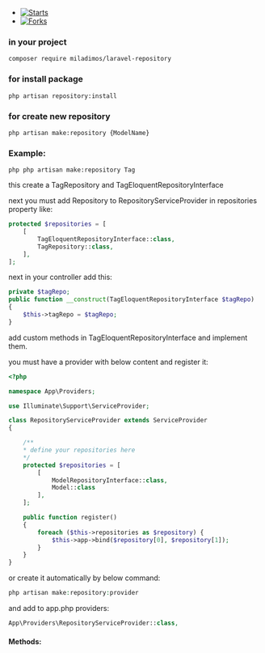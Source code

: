 - [![Starts](https://img.shields.io/github/stars/miladimos/laravel-repository?style=flat&logo=github)](https://github.com/miladimos/laravel-repository/forks)
- [![Forks](https://img.shields.io/github/forks/miladimos/laravel-repository?style=flat&logo=github)](https://github.com/miladimos/laravel-repository/stargazers)

### in your project

`composer require miladimos/laravel-repository`

### for install package

`php artisan repository:install`

### for create new repository

`php artisan make:repository {ModelName}`

### Example:

`php php artisan make:repository Tag`

this create a TagRepository and TagEloquentRepositoryInterface

next you must add Repository to RepositoryServiceProvider in repositories property like:

```php
protected $repositories = [
    [
        TagEloquentRepositoryInterface::class,
        TagRepository::class,
    ],
];
```

next in your controller add this:

```php
private $tagRepo;
public function __construct(TagEloquentRepositoryInterface $tagRepo)
{
    $this->tagRepo = $tagRepo;
}

```

add custom methods in TagEloquentRepositoryInterface and implement them.

you must have a provider with below content and register it:

```php
<?php

namespace App\Providers;

use Illuminate\Support\ServiceProvider;

class RepositoryServiceProvider extends ServiceProvider
{

    /**
    * define your repositories here
    */
    protected $repositories = [
        [
            ModelRepositoryInterface::class,
            Model::class
        ],
    ];

    public function register()
    {
        foreach ($this->repositories as $repository) {
            $this->app->bind($repository[0], $repository[1]);
        }
    }
}
```

or create it automatically by below command:

```php
php artisan make:repository:provider
```

and add to app.php providers:

```php
App\Providers\RepositoryServiceProvider::class,
```

#### Methods:

```php

```
